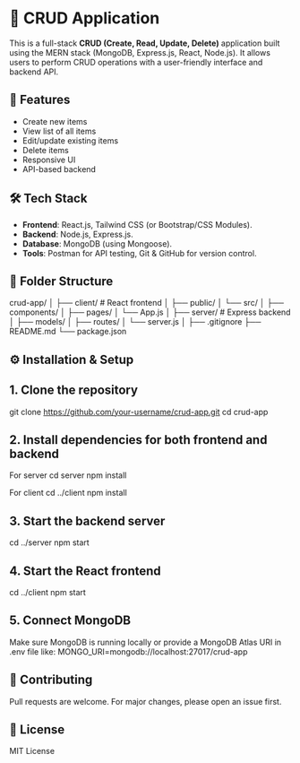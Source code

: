# 📝 CRUD Application

This is a full-stack **CRUD (Create, Read, Update, Delete)** application built using the MERN stack (MongoDB, Express.js, React, Node.js). It allows users to perform CRUD operations with a user-friendly interface and backend API.

## 🚀 Features

- Create new items
- View list of all items
- Edit/update existing items
- Delete items
- Responsive UI
- API-based backend

## 🛠️ Tech Stack

- **Frontend**: React.js, Tailwind CSS (or Bootstrap/CSS Modules).
- **Backend**: Node.js, Express.js.
- **Database**: MongoDB (using Mongoose).
- **Tools**: Postman for API testing, Git & GitHub for version control.

## 📁 Folder Structure

crud-app/
│
├── client/ # React frontend
│ ├── public/
│ └── src/
│ ├── components/
│ ├── pages/
│ └── App.js
│
├── server/ # Express backend
│ ├── models/
│ ├── routes/
│ └── server.js
│
├── .gitignore
├── README.md
└── package.json

## ⚙️ Installation & Setup

## 1. Clone the repository

git clone https://github.com/your-username/crud-app.git
cd crud-app

## 2. Install dependencies for both frontend and backend

For server
cd server
npm install

For client
cd ../client
npm install

## 3. Start the backend server

cd ../server
npm start

## 4. Start the React frontend

cd ../client
npm start

## 5. Connect MongoDB
Make sure MongoDB is running locally or provide a MongoDB Atlas URI in .env file like:
MONGO_URI=mongodb://localhost:27017/crud-app

## 🤝 Contributing
Pull requests are welcome. For major changes, please open an issue first.

## 📃 License
MIT License
